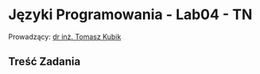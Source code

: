 # Języki Programowania - Lab04 - TN

Prowadzący: [dr inż. Tomasz Kubik](http://tomasz.kubik.staff.iiar.pwr.wroc.pl/)

## Treść Zadania
